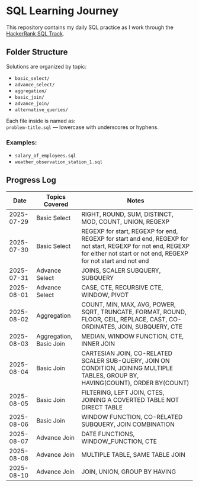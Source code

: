 # SQL Learning Journey

This repository contains my daily SQL practice as I work through the [HackerRank SQL Track](https://www.hackerrank.com/domains/sql).

## Folder Structure

Solutions are organized by topic:

- `basic_select/`
- `advance_select/`
- `aggregation/`
- `basic_join/`
- `advance_join/`
- `alternative_queries/`

Each file inside is named as:  
`problem-title.sql` — lowercase with underscores or hyphens.

### Examples:

- `salary_of_employees.sql`
- `weather_observation_station_1.sql`

## Progress Log

| Date       | Topics Covered          | Notes                                                                                                                                                                          |
| ---------- | ----------------------- | ------------------------------------------------------------------------------------------------------------------------------------------------------------------------------ |
| 2025-07-29 | Basic Select            | RIGHT, ROUND, SUM, DISTINCT, MOD, COUNT, UNION, REGEXP                                                                                                                         |
| 2025-07-30 | Basic Select            | REGEXP for start, REGEXP for end, REGEXP for start and end, REGEXP for not start, REGEXP for not end, REGEXP for either not start or not end, REGEXP for not start and not end |
| 2025-07-31 | Advance Select          | JOINS, SCALER SUBQUERY, SUBQUERY                                                                                                                                               |
| 2025-08-01 | Advance Select          | CASE, CTE, RECURSIVE CTE, WINDOW, PIVOT                                                                                                                                        |
| 2025-08-02 | Aggregation             | COUNT, MIN, MAX, AVG, POWER, SQRT, TRUNCATE, FORMAT, ROUND, FLOOR, CEIL, REPLACE, CAST, CO-ORDINATES, JOIN, SUBQUERY, CTE                                                      |
| 2025-08-03 | Aggregation, Basic Join | MEDIAN, WINDOW FUNCTION, CTE, INNER JOIN                                                                                                                                       |
| 2025-08-04 | Basic Join              | CARTESIAN JOIN, CO-RELATED SCALER SUB-QUERY, JOIN ON CONDITION, JOINING MULTIPLE TABLES, GROUP BY, HAVING(COUNT), ORDER BY(COUNT)                                              |
| 2025-08-05 | Basic Join              | FILTERING, LEFT JOIN, CTES, JOINING A COVERTED TABLE NOT DIRECT TABLE                                                                                                          |
| 2025-08-06 | Basic Join              | WINDOW FUNCTION, CO-RELATED SUBQUERY, JOIN COMBINATION                                                                                                                         |
| 2025-08-07 | Advance Join            | DATE FUNCTIONS, WINDOW_FUNCTION, CTE                                                                                                                                           |
| 2025-08-08 | Advance Join            | MULTIPLE TABLE, SAME TABLE JOIN                                                                                                                                                |
| 2025-08-10 | Advance Join            | JOIN, UNION, GROUP BY HAVING                                                                                                                                                   |
